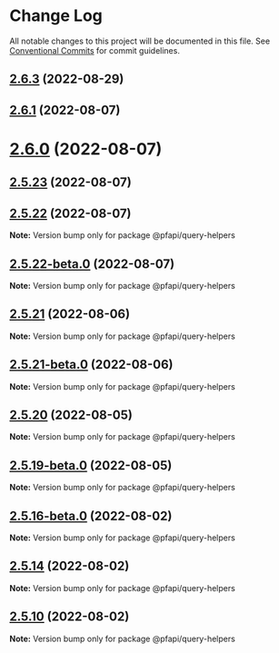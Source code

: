 # Change Log

All notable changes to this project will be documented in this file.
See [Conventional Commits](https://conventionalcommits.org) for commit guidelines.

## [2.6.3](https://github.com/pfapi/query-helpers/compare/v2.6.3-beta.0...v2.6.3) (2022-08-29)



## [2.6.1](https://github.com/pfapi/query-helpers/compare/v2.6.0...v2.6.1) (2022-08-07)



# [2.6.0](https://github.com/pfapi/query-helpers/compare/v2.5.23...v2.6.0) (2022-08-07)



## [2.5.23](https://github.com/pfapi/query-helpers/compare/v2.5.22...v2.5.23) (2022-08-07)



## [2.5.22](https://github.com/pfapi/query-helpers/compare/v2.5.22-beta.0...v2.5.22) (2022-08-07)

**Note:** Version bump only for package @pfapi/query-helpers





## [2.5.22-beta.0](https://github.com/pfapi/query-helpers/compare/v2.5.21...v2.5.22-beta.0) (2022-08-07)

**Note:** Version bump only for package @pfapi/query-helpers





## [2.5.21](https://github.com/pfapi/query-helpers/compare/v2.5.21-beta.0...v2.5.21) (2022-08-06)

**Note:** Version bump only for package @pfapi/query-helpers





## [2.5.21-beta.0](https://github.com/pfapi/query-helpers/compare/v2.5.20...v2.5.21-beta.0) (2022-08-06)

**Note:** Version bump only for package @pfapi/query-helpers





## [2.5.20](https://github.com/pfapi/query-helpers/compare/v2.5.19...v2.5.20) (2022-08-05)

**Note:** Version bump only for package @pfapi/query-helpers





## [2.5.19-beta.0](https://github.com/pfapi/query-helpers/compare/v2.5.18-beta.0...v2.5.19-beta.0) (2022-08-05)

**Note:** Version bump only for package @pfapi/query-helpers





## [2.5.16-beta.0](https://github.com/pfapi/query-helpers/compare/v2.5.15...v2.5.16-beta.0) (2022-08-02)

**Note:** Version bump only for package @pfapi/query-helpers





## [2.5.14](https://github.com/pfapi/query-helpers/compare/v2.5.14-beta.2...v2.5.14) (2022-08-02)

**Note:** Version bump only for package @pfapi/query-helpers





## [2.5.10](https://github.com/pfapi/query-helpers/compare/v2.5.9...v2.5.10) (2022-08-02)

**Note:** Version bump only for package @pfapi/query-helpers
